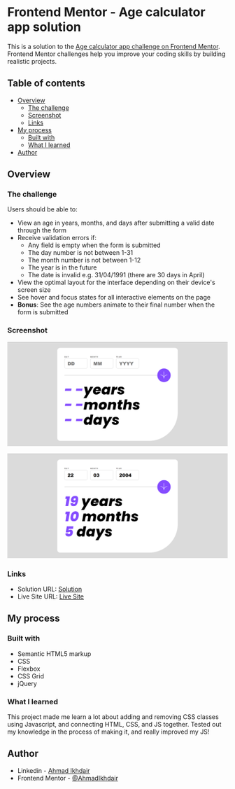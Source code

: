 # Frontend Mentor - Age calculator app solution

This is a solution to the [Age calculator app challenge on Frontend Mentor](https://www.frontendmentor.io/challenges/age-calculator-app-dF9DFFpj-Q). Frontend Mentor challenges help you improve your coding skills by building realistic projects. 

## Table of contents

- [Overview](#overview)
  - [The challenge](#the-challenge)
  - [Screenshot](#screenshot)
  - [Links](#links)
- [My process](#my-process)
  - [Built with](#built-with)
  - [What I learned](#what-i-learned)
- [Author](#author)

## Overview

### The challenge

Users should be able to:

- View an age in years, months, and days after submitting a valid date through the form
- Receive validation errors if:
  - Any field is empty when the form is submitted
  - The day number is not between 1-31
  - The month number is not between 1-12
  - The year is in the future
  - The date is invalid e.g. 31/04/1991 (there are 30 days in April)
- View the optimal layout for the interface depending on their device's screen size
- See hover and focus states for all interactive elements on the page
- **Bonus**: See the age numbers animate to their final number when the form is submitted

### Screenshot

![](./screenshots/desk.png)

![](./screenshots/active.png)

### Links

- Solution URL: [Solution](https://www.frontendmentor.io/solutions/agecalculatorapp-using-html-css-and-jquery-8pxnzsl5S_)
- Live Site URL: [Live Site](https://ahmadikhdair.github.io/age-calculator-app/)

## My process

### Built with

- Semantic HTML5 markup
- CSS
- Flexbox
- CSS Grid
- jQuery

### What I learned

This project made me learn a lot about adding and removing CSS classes using Javascript, and connecting HTML, CSS, and JS together. Tested out my knowledge in the process of making it, and really improved my JS!

## Author

- Linkedin - [Ahmad Ikhdair](https://www.linkedin.com/in/ahmad-ikhdair/)
- Frontend Mentor - [@AhmadIkhdair](https://www.frontendmentor.io/profile/AhmadIkhdaire)

